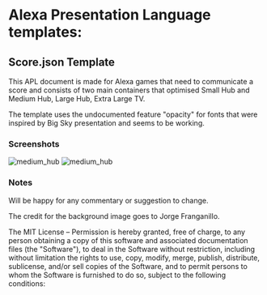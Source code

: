 
# Alexa Presentation Language templates:

## Score.json Template 
This APL document is made for Alexa games that need to communicate a score and consists of two main containers that optimised Small Hub and Medium Hub, Large Hub, Extra Large TV.

The template uses the undocumented feature "opacity" for fonts that were inspired by Big Sky presentation and seems to be working.

### Screenshots
![medium_hub](https://s3-eu-west-1.amazonaws.com/lingua-franca/pic/medium_hub.png)
![medium_hub](https://s3-eu-west-1.amazonaws.com/lingua-franca/pic/small_hub.png)

### Notes
Will be happy for any commentary or suggestion to change.

The credit for the background image goes to Jorge Franganillo.

The MIT License – Permission is hereby granted, free of charge, to any person obtaining a copy of this software and associated documentation files (the "Software"), to deal in the Software without restriction, including without limitation the rights to use, copy, modify, merge, publish, distribute, sublicense, and/or sell copies of the Software, and to permit persons to whom the Software is furnished to do so, subject to the following conditions:
